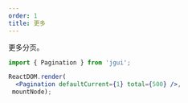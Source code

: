 ```yaml
---
order: 1
title: 更多
---
```


更多分页。

````jsx
import { Pagination } from 'jgui';

ReactDOM.render(
  <Pagination defaultCurrent={1} total={500} />,
 mountNode);
````
